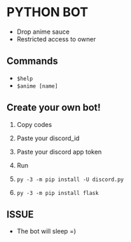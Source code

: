 # PYTHON BOT
- Drop anime sauce
- Restricted access to owner

## Commands

- `$help`
- `$anime [name]`

## Create your own bot!
1. Copy codes
2. Paste your discord_id
3. Paste your discord app token
4. Run

1. `py -3 -m pip install -U discord.py`
2. `py -3 -m pip install flask`

## ISSUE
- The bot will sleep =)
